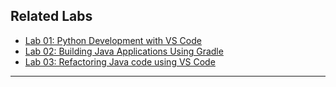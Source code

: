 ## Related Labs
- [Lab 01: Python Development with VS Code](docs/lab01-python-test.md)
- [Lab 02: Building Java Applications Using Gradle](docs/gradle-lan.md)
- [Lab 03: Refactoring Java code using VS Code](docs/refactoring-lab.md)
- ----
